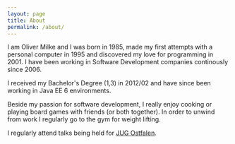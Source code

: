 ```yaml
---
layout: page
title: About
permalink: /about/
---
```


I am Oliver Milke and I was born in 1985, made my first attempts with a personal computer in 1995 and discovered my love for programming in 2001. I have been working in Software Development companies continously since 2006.

I received my Bachelor's Degree (1,3) in 2012/02 and have since been working in Java EE 6 environments.

Beside my passion for software development, I really enjoy cooking or playing board games with friends (or both together). In order to unwind from work I regularly go to the gym for weight lifting.

I regularly attend talks being held for [JUG Ostfalen](http://www.jug-ostfalen.de/).
